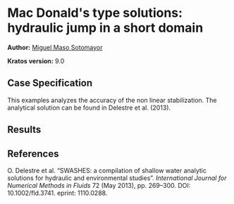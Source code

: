 # Mac Donald's type solutions: hydraulic jump in a short domain

**Author:** [Miguel Maso Sotomayor](https://github.com/miguelmaso)

**Kratos version:** 9.0

## Case Specification
This examples analyzes the accuracy of the non linear stabilization. The analytical solution can be found in Delestre et al. (2013).

## Results


## References

O. Delestre et al. “SWASHES: a compilation of shallow water analytic solutions for hydraulic and environmental studies”. *International Journal for Numerical Methods in Fluids* 72 (May 2013), pp. 269–300. DOI: 10.1002/fld.3741. eprint: 1110.0288.
